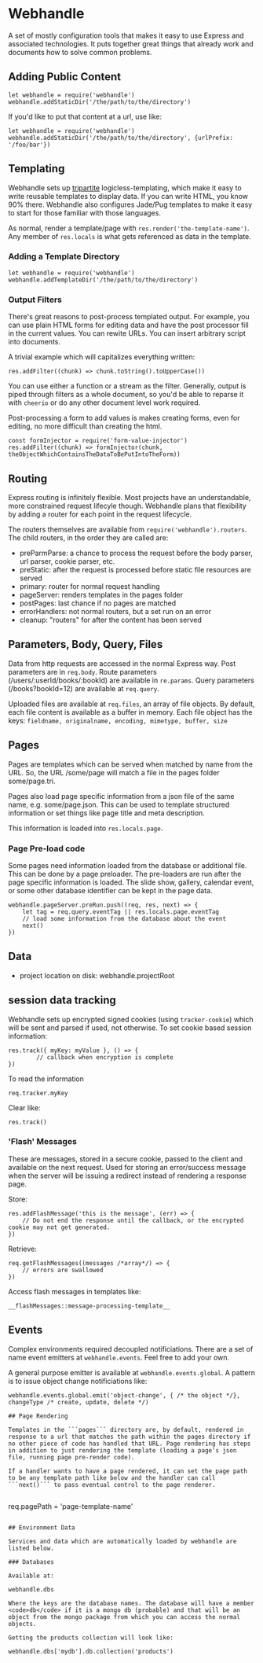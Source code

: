 # Webhandle

A set of mostly configuration tools that makes it easy to use Express and
associated technologies. It puts together great things that already work
and documents how to solve common problems.

## Adding Public Content

```
let webhandle = require('webhandle')
webhandle.addStaticDir('/the/path/to/the/directory')
```

If you'd like to put that content at a url, use like:


```
let webhandle = require('webhandle')
webhandle.addStaticDir('/the/path/to/the/directory', {urlPrefix: '/foo/bar'})
```


## Templating

Webhandle sets up [tripartite](https://www.npmjs.com/package/tripartite)
logicless-templating, which make it easy to write reusable templates to display 
data. If you can write HTML, you know 90% there. Webhandle also configures
Jade/Pug templates to make it easy to start for those familiar with those languages.

As normal, render a template/page with `res.render('the-template-name')`. 
Any member of `res.locals` is what gets referenced as data in the template.


### Adding a Template Directory

```
let webhandle = require('webhandle')
webhandle.addTemplateDir('/the/path/to/the/directory')
```


### Output Filters

There's great reasons to post-process templated output. For example, you can use 
plain HTML forms for editing data and have the post processor fill in the current
values. You can rewite URLs. You can insert arbitrary script into documents.

A trivial example which will capitalizes everything written:

```
res.addFilter((chunk) => chunk.toString().toUpperCase())

```

You can use either a function or a stream as the filter. Generally, output is 
piped through filters as a whole document, so you'd be able to reparse it with 
`cheerio` or do any other document level work required.

Post-processing a form to add values is makes creating forms, even for editing,
no more difficult than creating the html.

```
const formInjector = require('form-value-injector')
res.addFilter((chunk) => formInjector(chunk, theObjectWhichContainsTheDataToBePutIntoTheForm))

```



## Routing
Express routing is infinitely flexible. Most projects have an understandable, more
constrained request lifecyle though. Webhandle plans that flexibility by adding a 
router for each point in the request lifecycle.

The routers themselves are available from `require('webhandle').routers`. 
The child routers, in the order they are called are:

* preParmParse: a chance to process the request before the body parser, url
parser, cookie parser, etc.
* preStatic: after the request is processed before static file resources are served
* primary: router for normal request handling
* pageServer: renders templates in the pages folder
* postPages: last chance if no pages are matched
* errorHandlers: not normal routers, but a set run on an error
* cleanup: "routers" for after the content has been served

## Parameters, Body, Query, Files

Data from http requests are accessed in the normal Express way. Post parameters are in
`req.body`. Route parameters (/users/:userId/books/:bookId) are available in
`re.params`. Query parameters (/books?bookId=12) are available at `req.query`. 

Uploaded files are available at `req.files`, an array of file objects. By default, 
each file content is available as a buffer in memory.  Each file object has the keys:
```fieldname, originalname, encoding, mimetype, buffer, size```


## Pages
Pages are templates which can be served when matched by name from the URL. So, the
URL /some/page will match a file in the pages folder some/page.tri.

Pages also load page specific information from a json file of the same name, e.g.
some/page.json. This can be used to template structured information or set things
like page title and meta description.

This information is loaded into `res.locals.page`.

### Page Pre-load code
Some pages need information loaded from the database or additional file. This can be done by a page preloader.
The pre-loaders are run after the page specific information is loaded. The slide show,
gallery, calendar event, or some other database identifier can be kept in the page data.

```
webhandle.pageServer.preRun.push((req, res, next) => {
	let tag = req.query.eventTag || res.locals.page.eventTag
	// load some information from the database about the event
	next()
})
```



## Data

* project location on disk: webhandle.projectRoot


## session data tracking

Webhandle sets up encrypted signed cookies (using `tracker-cookie`) which will 
be sent and parsed if used, not otherwise. To set cookie based session 
information:

```
res.track({ myKey: myValue }, () => {
		// callback when encryption is complete
})
```

To read the information

```
req.tracker.myKey
```

Clear like:

```
res.track()
````

### 'Flash' Messages
These are messages, stored in a secure cookie, passed to the client and available on the next request.
Used for storing an error/success message when the server will be issuing a redirect instead of rendering
a response page.

Store:
```
res.addFlashMessage('this is the message', (err) => {
	// Do not end the response until the callback, or the encrypted cookie may not get generated.
})
```

Retrieve:
```
req.getFlashMessages((messages /*array*/) => {
	// errors are swallowed
})
```
Access flash messages in templates like:
```
__flashMessages::message-processing-template__
```

## Events

Complex environments required decoupled notificiations. There are a set of name event emitters at `webhandle.events`. Feel free to add your own.

A general purpose emitter is available at `webhandle.events.global`. A pattern is to issue object change notificiations like:

```
webhandle.events.global.emit('object-change', { /* the object */}, changeType /* create, update, delete */)

## Page Rendering

Templates in the ```pages``` directory are, by default, rendered in response to a url that matches the path within the pages directory if no other piece of code has handled that URL. Page rendering has steps in addition to just rendering the template (loading a page's json file, running page pre-render code).

If a handler wants to have a page rendered, it can set the page path to be any template path like below and the handler can call ```next()``` to pass eventual control to the page renderer.


```
req.pagePath = 'page-template-name'
```

## Environment Data

Services and data which are automatically loaded by webhandle are listed below.

### Databases

Available at:

webhandle.dbs

Where the keys are the database names. The database will have a member <code>db</code> if it is a mongo db (probable) and that will be an object from the mongo package from which you can access the normal objects. 

Getting the products collection will look like:

webhandle.dbs['mydb'].db.collection('products')


